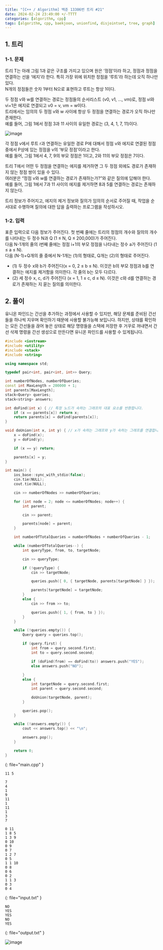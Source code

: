 ```yaml
---
title: "[C++ / Algorithm] 백준 13306번 트리 #21"
date: 2024-02-24 23:49:00 +/-TTTT
categories: [algorithm, cpp]
tags: [algorithm, cpp, baekjoon, unionfind, disjointset, tree, graph]   # TAG names should always be lowercase
---
```


## 1. 트리

### 1-1. 문제

트리 T는 아래 그림 1과 같은 구조를 가지고 있으며 원은 ‘정점’이라 하고, 정점과 정점을 연결하는 선을 ‘에지’라 한다. 특히 가장 위에 위치한 정점을 ‘루트’라 하는데 오직 하나만 있다.<br>
N개의 정점들은 숫자 1부터 N으로 표현하고 루트는 항상 1이다.<br>

두 정점 v와 w를 연결하는 경로는 정점들의 순서리스트 (v0, v1, ..., vm)로, 정점 vi와 vi+1은 에지로 연결되고 v0 = v, vm = w이다.<br>
트리에서는 임의의 두 정점 v와 w 사이에 항상 두 정점을 연결하는 경로가 오직 하나만 존재한다.<br>
예를 들어, 그림 1에서 정점 3과 11 사이의 유일한 경로는 (3, 4, 1, 7, 11)이다.

![image](/assets/cpp-algorithm/21/1.png)

각 정점 v에서 루트 r과 연결하는 유일한 경로 P에 대해서 정점 v와 에지로 연결된 정점 중에서 P상에 있는 정점을 v의 ‘부모 정점’이라고 한다.<br>
예를 들어, 그림 1에서 4, 7, 9의 부모 정점은 1이고, 2와 11의 부모 정점은 7이다.

트리 T에서 어떤 두 정점을 연결하는 에지를 제거하면 그 두 정점 외에도 경로가 존재하지 않는 정점 쌍이 있을 수 있다.<br>
여러분은 “정점 v와 w를 연결하는 경로가 존재하는가?”와 같은 질의에 답해야 한다.<br>
예를 들어, 그림 1에서 7과 11 사이의 에지를 제거하면 8과 5를 연결하는 경로는 존재하지 않는다. 

트리 정보가 주어지고, 에지의 제거 정보와 질의가 임의의 순서로 주어질 때, 작업을 순서대로 수행하며 질의에 대한 답을 출력하는 프로그램을 작성하시오.

### 1-2. 입력

표준 입력으로 다음 정보가 주어진다. 첫 번째 줄에는 트리의 정점의 개수와 질의의 개수를 나타내는 두 정수 N과 Q (1 ≤ N, Q ≤ 200,000)가 주어진다.<br>
다음 N-1개의 줄의 i번째 줄에는 정점 i+1의 부모 정점을 나타내는 정수 a가 주어진다 (1 ≤ a ≤ N).<br>
다음 (N-1)+Q개의 줄 중에서 N-1개는 (1)의 형태로, Q개는 (2)의 형태로 주어진다.<br>
 - (1) 두 정수 x와 b가 주어진다(x = 0, 2 ≤ b ≤ N). 이것은 b의 부모 정점과 b를 연결하는 에지를 제거함을 의미한다. 각 줄의 b는 모두 다르다.
 - (2) 세 정수 x, c, d가 주어진다 (x = 1, 1 ≤ c, d ≤ N). 이것은 c와 d를 연결하는 경로가 존재하는 지 묻는 질의를 의미한다. 

## 2. 풀이

유니온 파인드는 간선을 추가하는 과정에서 사용할 수 있지만, 해당 문제를 준비된 간선들을 하나씩 지우며 확인하기 때문에 사용할 불가능해 보입니다.
하지만, 상태를 확인하는 모든 간선들을 끊어 놓은 상태로 해당 명령들을 스택에 저장한 후 거꾸로 꺼내면서 간선 삭제 명령을 간선 생성으로 만든다면 유니온 파인드를 사용할 수 있게됩니다.

```cpp
#include <iostream>
#include <utility>
#include <stack>
#include <string>

using namespace std;

typedef pair<int, pair<int, int>> Query;

int numberOfNodes, numberOfQueries;
const int MaxLength = 200000 + 1;
int parents[MaxLength];
stack<Query> queries;
stack<string> answers;

int doFind(int x) { // 특정 노드가 속하는 그래프의 대표 요소를 반환합니다.
	if (x == parents[x]) return x;
	return parents[x] = doFind(parents[x]);
}

void doUnion(int x, int y) { // x가 속하는 그래프와 y가 속하는 그래프를 연결합니다.
	x = doFind(x); 
	y = doFind(y);

	if (x == y) return;

	parents[x] = y;
}

int main() {
	ios_base::sync_with_stdio(false);
	cin.tie(NULL);
	cout.tie(NULL);

	cin >> numberOfNodes >> numberOfQueries;

	for (int node = 2; node <= numberOfNodes; node++) {
		int parent;

		cin >> parent;

		parents[node] = parent;
	}

	int numberOfTotalQueries = numberOfNodes + numberOfQueries - 1;

	while (numberOfTotalQueries--) {
		int queryType, from, to, targetNode;

		cin >> queryType;

		if (!queryType) {
			cin >> targetNode;

			queries.push({ 0, { targetNode, parents[targetNode] } });

			parents[targetNode] = targetNode;
		}
		else {
			cin >> from >> to;

			queries.push({ 1, { from, to } });
		}
	}

	while (!queries.empty()) {
        Query query = queries.top();

		if (query.first) {
			int from = query.second.first;
			int to = query.second.second;

			if (doFind(from) == doFind(to)) answers.push("YES");
			else answers.push("NO");
			
		}
		else {
			int targetNode = query.second.first;
			int parent = query.second.second;

			doUnion(targetNode, parent);
		}

		queries.pop();
	}

	while (!answers.empty()) {
		cout << answers.top() << "\n";

		answers.pop();
	}

	return 0;
}
```
{: file="main.cpp" }
```
11 5

7
4
1
9
11
1
11
1
3
7

0 11
1 8 5
1 3 9
0 10
0 9
0 7
1 2 7
0 5
1 1 10
0 8
0 6
0 2
1 1 3
0 3
0 4
```
{: file="input.txt" }
```
NO
YES
YES
NO
YES
```
{: file="output.txt" }

![image](/assets/cpp-algorithm/21/2.png)